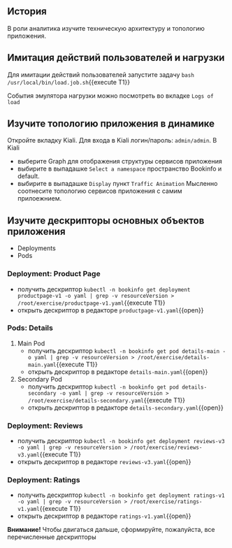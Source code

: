 ## История

В роли аналитика изучите техническую архитектуру и топологию приложения.

## Имитация действий пользователей и нагрузки

Для имитации действий пользователей запустите задачу `bash /usr/local/bin/load.job.sh`{{execute T1}}

События эмулятора нагрузки можно посмотреть во вкладке `Logs of load`

## Изучите топологию приложения в динамике

Откройте вкладку Kiali. Для входа в Kiali логин/пароль: `admin/admin`. В Kiali 
* выберите Graph для отображения структуры сервисов приложения
* выбирите в выпадашке `Select a namespace` пространство Bookinfo и default.
* выбирите в выпадашке `Display` пункт `Traffic Animation`
Мысленно соотнесите топологию сервисов приложения с самим прилоежнием.

## Изучите дескрипторы основных объектов приложения

* Deployments
* Pods

### Deployment: Product Page

* получить дескриптор `kubectl -n bookinfo get deployment productpage-v1 -o yaml | grep -v resourceVersion > /root/exercise/productpage-v1.yaml`{{execute T1}}
* открыть дескриптор в редакторе `productpage-v1.yaml`{{open}}

### Pods: Details

1. Main Pod
    * получить дескриптор `kubectl -n bookinfo get pod details-main -o yaml | grep -v resourceVersion > /root/exercise/details-main.yaml`{{execute T1}}
    * открыть дескриптор в редакторе `details-main.yaml`{{open}}
1. Secondary Pod
    * получить дескриптор `kubectl -n bookinfo get pod details-secondary -o yaml | grep -v resourceVersion > /root/exercise/details-secondary.yaml`{{execute T1}}
    * открыть дескриптор в редакторе `details-secondary.yaml`{{open}}

### Deployment: Reviews

* получить дескриптор `kubectl -n bookinfo get deployment reviews-v3 -o yaml | grep -v resourceVersion > /root/exercise/reviews-v3.yaml`{{execute T1}}
* открыть дескриптор в редакторе `reviews-v3.yaml`{{open}}

### Deployment: Ratings

* получить дескриптор `kubectl -n bookinfo get deployment ratings-v1 -o yaml | grep -v resourceVersion > /root/exercise/ratings-v1.yaml`{{execute T1}}
* открыть дескриптор в редакторе `ratings-v1.yaml`{{open}}

**Внимание!** Чтобы двигаться дальше, сформируйте, пожалуйста, все перечисленные дескрипторы
